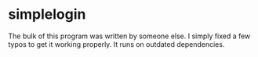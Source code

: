 # simplelogin

The bulk of this program was written by someone else.  I simply fixed a few typos to get it working properly.  It runs on outdated dependencies.
